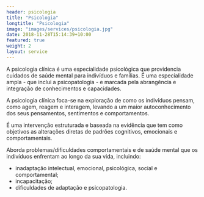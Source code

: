 ```yaml
---
header: psicologia
title: "Psicologia"
longtitle: "Psicologia"
image: "images/services/psicologia.jpg"
date: 2018-11-28T15:14:39+10:00
featured: true
weight: 2
layout: service
---
```


A psicologia clínica é uma especialidade psicológica que providencia cuidados de saúde mental para indivíduos e famílias. É uma especialidade ampla - que inclui a psicopatologia - e marcada pela abrangência e integração de conhecimentos e capacidades.

A psicologia clínica foca-se na exploração de como os indivíduos pensam, como agem, reagem e interagem, levando a um maior autoconhecimento dos seus pensamentos, sentimentos e comportamentos.

É uma intervenção estruturada e baseada na evidência que tem como objetivos as alterações diretas de padrões cognitivos, emocionais e comportamentais.

Aborda problemas/dificuldades comportamentais e de saúde mental que os indivíduos enfrentam ao longo da sua vida, incluindo: 
* inadaptação intelectual, emocional, psicológica, social e comportamental;
* incapacitação;
* dificuldades de adaptação e psicopatologia. 